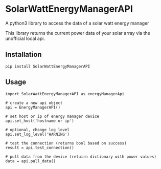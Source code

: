 # SolarWattEnergyManagerAPI
A python3 library to access the data of a solar watt energy manager

This library returns the current power data of your solar array via the unofficial local api.

## Installation

```
pip install SolarWattEnergyManagerAPI
```

## Usage
```
import SolarWattEnergyManagerAPI as energyManagerApi

# create a new api object
api = EnergyManagerAPI()

# set host or ip of energy manager device
api.set_host('hostname or ip')

# optional, change log level
api.set_log_level('WARNING')

# test the connection (returns bool based on success)
result = api.test_connection()

# pull data from the device (retuirn dictionary with power values)
data = api.pull_data()
```

